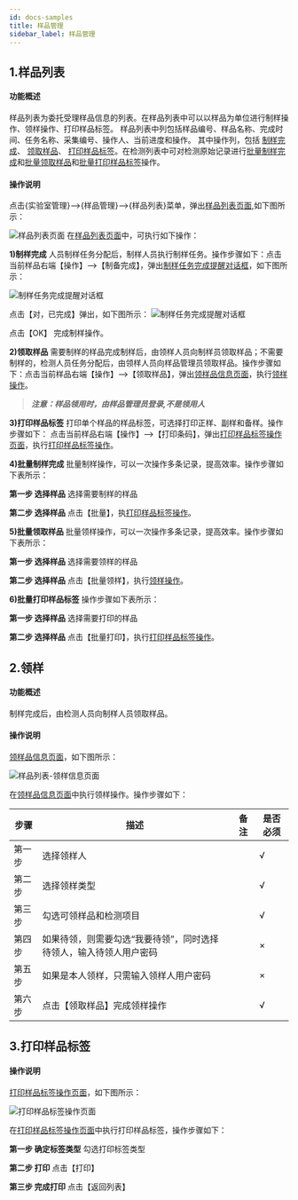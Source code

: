 ```yaml
---
id: docs-samples
title: 样品管理
sidebar_label: 样品管理
---
```


## 1.样品列表

#### 功能概述

样品列表为委托受理样品信息的列表。在样品列表中可以以样品为单位进行制样操作、领样操作、打印样品标签。
样品列表中列包括样品编号、样品名称、完成时间、任务名称、采集编号、操作人、当前进度和操作。
其中操作列，包括
[制样完成](#)、
[领取样品](#)、
[打印样品标签](#)。在检测列表中可对检测原始记录进行[批量制样完成](#)和[批量领取样品](#)和[批量打印样品标签](#)操作。

#### 操作说明
 <html><span id=''></span></html>

点击{实验室管理}-->{样品管理}-->{样品列表}菜单，弹出[样品列表页面](#样品列表页面),如下图所示：

 <html><span id='样品列表页面'></span></html>

![样品列表页面](http://datmfiles.ebookchain.org/1JE0yPlKTaY%E4%BB%BB%E5%8A%A1%E7%AE%A1%E7%90%86-%E6%A0%B7%E5%93%81%E5%88%97%E8%A1%A8%E6%93%8D%E4%BD%9C%E9%A1%B5%E9%9D%A2.png "样品列表页面")
在[样品列表页面](#样品列表页面)中，可执行如下操作：

 **1)制样完成** 
人员制样任务分配后，制样人员执行制样任务。操作步骤如下：点击当前样品右端【操作】-->【制备完成】，弹出[制样任务完成提醒对话框](#制样任务完成提醒对话框)，如下图所示：

<html><span id='制样任务完成提醒对话框'></span></html>
 
 ![制样任务完成提醒对话框](http://datmfiles.ebookchain.org/1JE9RoC3tnb%E6%A0%B7%E5%93%81%E7%AE%A1%E7%90%86-%E5%88%B6%E6%A0%B7%E4%BB%BB%E5%8A%A1%E5%AE%8C%E6%88%90%E6%8F%90%E9%86%92%E5%AF%B9%E8%AF%9D%E6%A1%86.png "制样任务完成提醒对话框")
 
 点击【对，已完成】弹出，如下图所示：
  ![制样任务完成提醒对话框](http://datmfiles.ebookchain.org/1JEaONUCiGL%E6%A0%B7%E5%93%81%E7%AE%A1%E7%90%86-%E5%88%B6%E5%A4%87%E5%B7%B2%E5%AE%8C%E6%88%90%EF%BC%8C%E5%B9%B6%E9%80%9A%E7%9F%A5%E6%A3%80%E6%B5%8B%E4%BA%BA%E5%91%98%E5%8F%AF%E9%A2%86%E6%A0%B7%E6%8F%90%E9%86%92%E5%AF%B9%E8%AF%9D%E6%A1%86.png "制样任务完成提醒对话框")
  
 点击【OK】 完成制样操作。

 **2)领取样品** 需要制样的样品完成制样后，由领样人员向制样员领取样品；不需要制样的，检测人员任务分配后，由领样人员向样品管理员领取样品。操作步骤如下：点击当前样品右端【操作】-->【领取样品】，弹出[领样品信息页面](#领样品信息页面)，执行[领样操作](#领样)。


>***注意：样品领用时，由样品管理员登录,不是领用人***

 **3)打印样品标签** 打印单个样品的样品标签，可选择打印正样、副样和备样。操作步骤如下： 点击当前样品右端【操作】-->【打印条码】，弹出[打印样品标签操作页面](#打印样品标签操作页面)，执行[打印样品标签操作](#打印样品标签)。
 
 **4)批量制样完成** 批量制样操作，可以一次操作多条记录，提高效率。操作步骤如下表所示：

**第一步 选择样品** 选择需要制样的样品

**第二步 选择样品** 点击【批量】，执[打印样品标签操作](#打印样品标签)。

 **5)批量领取样品** 批量领样操作，可以一次操作多条记录，提高效率。操作步骤如下表所示：
 
**第一步 选择样品** 选择需要领样的样品

**第二步 选择样品** 点击【批量领样】，执行[领样操作](#领样)。

 **6)批量打印样品标签** 操作步骤如下表所示：

**第一步 选择样品** 选择需要打印的样品

**第二步 选择样品** 点击【批量打印】，执行[打印样品标签操作](#打印样品标签)。

 <html><span id='领样'></span></html>
 
## 2.领样

#### 功能概述
   制样完成后，由检测人员向制样人员领取样品。

#### 操作说明

[领样品信息页面](#领样品信息页面)，如下图所示：
<html><span id='领样品信息页面'></span></html>

![样品列表-领样信息页面](http://datmfiles.ebookchain.org/1JhnE0lzZkpLES-%E6%A0%B7%E5%93%81%E7%AE%A1%E7%90%86-%E9%A2%86%E5%8F%96%E6%A0%B7%E5%93%81%E9%A1%B5%E9%9D%A2.png "领样品信息页面")

在[领样品信息页面](#领样品信息页面)中执行领样操作。操作步骤如下：

| 步骤 | 描述| 备注 |是否必须 | 
| ------ | --- | --- |--- |
| 第一步 | 选择领样人    |     |  √ |  
| 第二步 | 选择领样类型    |     |  √ |    
| 第三步 | 勾选可领样品和检测项目    |     | √  |  
| 第四步 | 如果待领，则需要勾选“我要待领”，同时选择待领人，输入待领人用户密码    |     | ×  |   
| 第五步 |  如果是本人领样，只需输入领样人用户密码   |     | ×  |   
| 第六步 |  点击【领取样品】完成领样操作   |     | √  |   

<html><span id='打印样品标签'></span></html>
 
 ## 3.打印样品标签

#### 操作说明

[打印样品标签操作页面](#打印样品标签操作页面)，如下图所示：
<html><span id='打印样品标签操作页面'></span></html>

![打印样品标签操作页面](http://datmfiles.ebookchain.org/1JkBWXeXOiLLES-%E6%A0%B7%E5%93%81%E7%AE%A1%E7%90%86-%E6%89%93%E5%8D%B0%E6%9D%A1%E7%A0%81.png "打印样品标签操作页面")

在[打印样品标签操作页面](#打印样品标签操作页面)中执行打印样品标签，操作步骤如下：


**第一步 确定标签类型** 勾选打印标签类型

**第二步 打印** 点击【打印】

**第三步 完成打印**  点击【返回列表】

